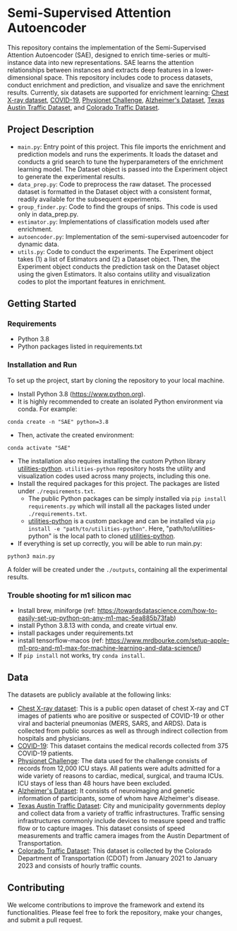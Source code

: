 # Semi-Supervised Attention Autoencoder
This repository contains the implementation of the Semi-Supervised Attention Autoencoder (SAE), designed to enrich time-series or multi-instance data into new representations. SAE learns the attention relationships between instances and extracts deep features in a lower-dimensional space. This repository includes code to process datasets, conduct enrichment and prediction, and visualize and save the enrichment results. Currently, six datasets are supported for enrichment learning: [Chest X-ray dataset](https://github.com/ieee8023/covid-chestxray-dataset), [COVID-19](https://github.com/HAIRLAB/Pre_Surv_COVID_19/tree/master/data), [Physionet Challenge](https://physionet.org/content/challenge-2012/1.0.0/), [Alzheimer's Dataset](https://adni.loni.usc.edu), [Texas Austin Traffic Dataset](https://data.mobility.austin.gov), and [Colorado Traffic Dataset](https://dtdapps.coloradodot.info/otis/TrafficData).

## Project Description
* `main.py`: Entry point of this project. This file imports the enrichment and prediction models and runs the experiments. It loads the dataset and conducts a grid search to tune the hyperparameters of the enrichment learning model. The Dataset object is passed into the Experiment object to generate the experimental results.
* `data_prep.py`: Code to preprocess the raw dataset. The processed dataset is formatted in the Dataset object with a consistent format, readily available for the subsequent experiments.
* `group_finder.py`: Code to find the groups of snips. This code is used only in data_prep.py.
* `estimator.py`: Implementations of classification models used after enrichment.
* `autoencoder.py`: Implementation of the semi-supervised autoencoder for dynamic data.
* `utils.py`: Code to conduct the experiments. The Experiment object takes (1) a list of Estimators and (2) a Dataset object. Then, the Experiment object conducts the prediction task on the Dataset object using the given Estimators. It also contains utility and visualization codes to plot the important features in enrichment.

## Getting Started
### Requirements
* Python 3.8
* Python packages listed in requirements.txt

### Installation and Run
To set up the project, start by cloning the repository to your local machine. 
* Install Python 3.8 (https://www.python.org).
* It is highly recommended to create an isolated Python environment via conda. For example:
```
conda create -n "SAE" python=3.8
```
* Then, activate the created environment:
```
conda activate "SAE"
```
* The installation also requires installing the custom Python library [utilities-python](https://github.com/hoonseo0409/utilities-python). `utilities-python` repository hosts the utility and visualization codes used across many projects, including this one.
* Install the required packages for this project. The packages are listed under `./requirements.txt`.
    * The public Python packages can be simply installed via `pip install requirements.py` which will install all the packages listed under `./requirements.txt`.
    * [utilities-python](https://github.com/hoonseo0409/utilities-python) is a custom package and can be installed via `pip install -e "path/to/utilities-python"`. Here, "path/to/utilities-python" is the local path to cloned [utilities-python](https://github.com/hoonseo0409/utilities-python).
* If everything is set up correctly, you will be able to run main.py:
```
python3 main.py
```
A folder will be created under the `./outputs`, containing all the experimental results.

### Trouble shooting for m1 silicon mac
* Install brew, miniforge (ref: https://towardsdatascience.com/how-to-easily-set-up-python-on-any-m1-mac-5ea885b73fab)
* install Python 3.8.13 with conda, and create virtual env.
* install packages under requirements.txt
* install tensorflow-macos (ref: https://www.mrdbourke.com/setup-apple-m1-pro-and-m1-max-for-machine-learning-and-data-science/)
* If `pip install` not works, try `conda install`.

## Data
The datasets are publicly available at the following links:
* [Chest X-ray dataset](https://github.com/ieee8023/covid-chestxray-dataset): This is a public open dataset of chest X-ray and CT images of patients who are positive or suspected of COVID-19 or other viral and bacterial pneumonias (MERS, SARS, and ARDS). Data is collected from public sources as well as through indirect collection from hospitals and physicians. 
* [COVID-19](https://github.com/HAIRLAB/Pre_Surv_COVID_19/tree/master/data): This dataset contains the medical records collected from 375 COVID-19 patients.
* [Physionet Challenge](https://physionet.org/content/challenge-2012/1.0.0/): The data used for the challenge consists of records from 12,000 ICU stays. All patients were adults admitted for a wide variety of reasons to cardiac, medical, surgical, and trauma ICUs. ICU stays of less than 48 hours have been excluded.
* [Alzheimer's Dataset](https://adni.loni.usc.edu): It consists of neuroimaging and genetic information of participants, some of whom have Alzheimer's disease.
* [Texas Austin Traffic Dataset](https://data.mobility.austin.gov): City and municipality governments deploy and collect data from a variety of traffic infrastructures. Traffic sensing infrastructures commonly include devices to measure speed and traffic flow or to capture images. This dataset consists of speed measurements and traffic camera images from the Austin Department of Transportation.
* [Colorado Traffic Dataset](https://dtdapps.coloradodot.info/otis/TrafficData): This dataset is collected by the Colorado Department of Transportation (CDOT) from January 2021 to January 2023 and consists of hourly traffic counts.

## Contributing
We welcome contributions to improve the framework and extend its functionalities. Please feel free to fork the repository, make your changes, and submit a pull request.